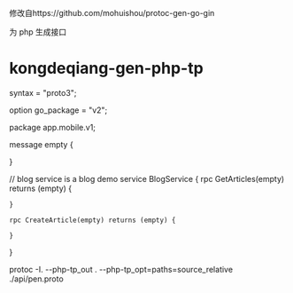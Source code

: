 修改自https://github.com/mohuishou/protoc-gen-go-gin


为 php 生成接口 
# kongdeqiang-gen-php-tp

syntax = "proto3";

option go_package = "v2";

package app.mobile.v1;

message empty {

}

// blog service is a blog demo
service BlogService {
    rpc GetArticles(empty) returns (empty) {

    }

    rpc CreateArticle(empty) returns (empty) {

    }
}



protoc -I.   --php-tp_out .  --php-tp_opt=paths=source_relative  ./api/pen.proto
